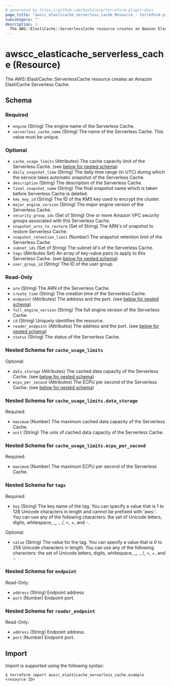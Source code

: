 ```yaml
---
# generated by https://github.com/hashicorp/terraform-plugin-docs
page_title: "awscc_elasticache_serverless_cache Resource - terraform-provider-awscc"
subcategory: ""
description: |-
  The AWS::ElastiCache::ServerlessCache resource creates an Amazon ElastiCache Serverless Cache.
---
```


# awscc_elasticache_serverless_cache (Resource)

The AWS::ElastiCache::ServerlessCache resource creates an Amazon ElastiCache Serverless Cache.



<!-- schema generated by tfplugindocs -->
## Schema

### Required

- `engine` (String) The engine name of the Serverless Cache.
- `serverless_cache_name` (String) The name of the Serverless Cache. This value must be unique.

### Optional

- `cache_usage_limits` (Attributes) The cache capacity limit of the Serverless Cache. (see [below for nested schema](#nestedatt--cache_usage_limits))
- `daily_snapshot_time` (String) The daily time range (in UTC) during which the service takes automatic snapshot of the Serverless Cache.
- `description` (String) The description of the Serverless Cache.
- `final_snapshot_name` (String) The final snapshot name which is taken before Serverless Cache is deleted.
- `kms_key_id` (String) The ID of the KMS key used to encrypt the cluster.
- `major_engine_version` (String) The major engine version of the Serverless Cache.
- `security_group_ids` (Set of String) One or more Amazon VPC security groups associated with this Serverless Cache.
- `snapshot_arns_to_restore` (Set of String) The ARN's of snapshot to restore Serverless Cache.
- `snapshot_retention_limit` (Number) The snapshot retention limit of the Serverless Cache.
- `subnet_ids` (Set of String) The subnet id's of the Serverless Cache.
- `tags` (Attributes Set) An array of key-value pairs to apply to this Serverless Cache. (see [below for nested schema](#nestedatt--tags))
- `user_group_id` (String) The ID of the user group.

### Read-Only

- `arn` (String) The ARN of the Serverless Cache.
- `create_time` (String) The creation time of the Serverless Cache.
- `endpoint` (Attributes) The address and the port. (see [below for nested schema](#nestedatt--endpoint))
- `full_engine_version` (String) The full engine version of the Serverless Cache.
- `id` (String) Uniquely identifies the resource.
- `reader_endpoint` (Attributes) The address and the port. (see [below for nested schema](#nestedatt--reader_endpoint))
- `status` (String) The status of the Serverless Cache.

<a id="nestedatt--cache_usage_limits"></a>
### Nested Schema for `cache_usage_limits`

Optional:

- `data_storage` (Attributes) The cached data capacity of the Serverless Cache. (see [below for nested schema](#nestedatt--cache_usage_limits--data_storage))
- `ecpu_per_second` (Attributes) The ECPU per second of the Serverless Cache. (see [below for nested schema](#nestedatt--cache_usage_limits--ecpu_per_second))

<a id="nestedatt--cache_usage_limits--data_storage"></a>
### Nested Schema for `cache_usage_limits.data_storage`

Required:

- `maximum` (Number) The maximum cached data capacity of the Serverless Cache.
- `unit` (String) The unix of cached data capacity of the Serverless Cache.


<a id="nestedatt--cache_usage_limits--ecpu_per_second"></a>
### Nested Schema for `cache_usage_limits.ecpu_per_second`

Required:

- `maximum` (Number) The maximum ECPU per second of the Serverless Cache.



<a id="nestedatt--tags"></a>
### Nested Schema for `tags`

Required:

- `key` (String) The key name of the tag. You can specify a value that is 1 to 128 Unicode characters in length and cannot be prefixed with 'aws:'. You can use any of the following characters: the set of Unicode letters, digits, whitespace, _, ., /, =, +, and -.

Optional:

- `value` (String) The value for the tag. You can specify a value that is 0 to 256 Unicode characters in length. You can use any of the following characters: the set of Unicode letters, digits, whitespace, _, ., /, =, +, and -.


<a id="nestedatt--endpoint"></a>
### Nested Schema for `endpoint`

Read-Only:

- `address` (String) Endpoint address.
- `port` (Number) Endpoint port.


<a id="nestedatt--reader_endpoint"></a>
### Nested Schema for `reader_endpoint`

Read-Only:

- `address` (String) Endpoint address.
- `port` (Number) Endpoint port.

## Import

Import is supported using the following syntax:

```shell
$ terraform import awscc_elasticache_serverless_cache.example <resource ID>
```

